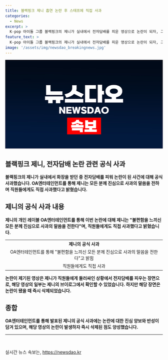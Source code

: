 ```yaml
---
title: 블랙핑크 제니 흡연 논란 후 스태프에 직접 사과
categories:
  - News
excerpt: >
  K-pop 아이돌 그룹 블랙핑크의 제니가 실내에서 전자담배를 피운 영상으로 논란이 되자, 그녀의 소속사 OA엔터테인먼트가 공식 사과했다. 제니는 개인적으로도 사과하고, 해당 영상의 논란 부분은 삭제됐다. 사과문에서는 불편함을 느낀 모든 이에게 진심으로 사과한다고 전했으며, 직원들에게도 직접 사과했다고 덧붙였다. 이로써 제니는 일어난 일에 대해 책임을 인정하고 사과하는 모습을 보였다.
feature_text: >
  K-pop 아이돌 그룹 블랙핑크의 제니가 실내에서 전자담배를 피운 영상으로 논란이 되자, 그녀의 소속사 OA엔터테인먼트가 공식 사과했다. 제니는 개인적으로도 사과하고, 해당 영상의 논란 부분은 삭제됐다. 사과문에서는 불편함을 느낀 모든 이에게 진심으로 사과한다고 전했으며, 직원들에게도 직접 사과했다고 덧붙였다. 이로써 제니는 일어난 일에 대해 책임을 인정하고 사과하는 모습을 보였다.
image: '/assets/img/newsdao_breakingnews.jpg'
---
```


<p><img src="/assets/img/newsdao_breakingnews.jpg" alt="flaretime 속보" /></p>

<h2>블랙핑크 제니, 전자담배 논란 관련 공식 사과</h2>

<p data-ke-size="size16"><b>블랙핑크의 제니가 실내에서 화장을 받던 중 전자담배를 피워 논란이 된 사건에 대해 공식 사과했습니다. OA엔터테인먼트를 통해 제니는 모든 분께 진심으로 사과의 말씀을 전하며 직원들에게도 직접 사과했다고 밝혔습니다.</b></p>

<h2 data-ke-size="size26">제니의 공식 사과 내용</h2>

<p data-ke-size="size16"><b>제니의 개인 레이블 OA엔터테인먼트를 통해 이번 논란에 대해 제니는 "불편함을 느끼신 모든 분께 진심으로 사과의 말씀을 전한다"며, 직원들에게도 직접 사과했다고 밝혔습니다.</b></p>

<table style="width: 100%;">
<tbody>
<tr>
<td style="text-align: center; height: 17px;"><b>제니의 공식 사과</b></td>
</tr>
<tr>
<td style="text-align: center; height: 17px;">OA엔터테인먼트를 통해 "불편함을 느끼신 모든 분께 진심으로 사과의 말씀을 전한다"고 밝힘</td>
</tr>
<tr>
<td style="text-align: center; height: 17px;">직원들에게도 직접 사과</td>
</tr>
</tbody>
</table>

<p data-ke-size="size16"><b>논란이 제기된 영상은 제니가 직원들에게 둘러싸인 상황에서 전자담배를 피우는 장면으로, 해당 영상의 일부는 제니의 브이로그에서 확인할 수 있었습니다. 하지만 해당 장면은 논란이 됐을 때 즉시 삭제되었습니다.</b></p>

<h2 data-ke-size="size26">종합</h2>

<p data-ke-size="size16"><b>OA엔터테인먼트를 통해 발표된 제니의 공식 사과에는 논란에 대한 진심 양보와 반성이 담겨 있으며, 해당 영상의 논란이 발생하자 즉시 삭제된 점도 양성했습니다.</b></p>

<hr>

<p data-ke-size="size16">&nbsp;</p>
실시간 뉴스 속보는, <a href="https://newsdao.kr" rel="dofollow">https://newsdao.kr</a>


